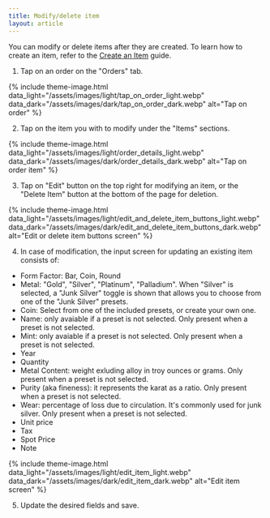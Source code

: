 ```yaml
---
title: Modify/delete item
layout: article
---
```


You can modify or delete items after they are created. To learn how to create an item, refer to the [Create an Item](https://preciousmetalsmanager.com/help/create-item/) guide.


1) Tap on an order on the "Orders" tab.

{% include theme-image.html
   data_light="/assets/images/light/tap_on_order_light.webp"
   data_dark="/assets/images/dark/tap_on_order_dark.webp"
   alt="Tap on order" %}

2) Tap on the item you with to modify under the "Items" sections.

{% include theme-image.html
   data_light="/assets/images/light/order_details_light.webp"
   data_dark="/assets/images/dark/order_details_dark.webp"
   alt="Tap on order item" %}

3) Tap on "Edit" button on the top right for modifying an item, or the "Delete Item" button at the bottom of the page for deletion.

{% include theme-image.html
   data_light="/assets/images/light/edit_and_delete_item_buttons_light.webp"
   data_dark="/assets/images/dark/edit_and_delete_item_buttons_dark.webp"
   alt="Edit or delete item buttons screen" %}

4) In case of modification, the input screen for updating an existing item consists of:

* Form Factor: Bar, Coin, Round
* Metal: "Gold", "Silver", "Platinum", "Palladium". When "Silver" is selected, a "Junk Silver" toggle is shown that allows you to choose from one of the "Junk Silver" presets.
* Coin: Select from one of the included presets, or create your own one.
* Name: only avaiable if a preset is not selected. Only present when a preset is not selected.
* Mint: only avaiable if a preset is not selected. Only present when a preset is not selected.
* Year
* Quantity
* Metal Content: weight exluding alloy in troy ounces or grams. Only present when a preset is not selected.
* Purity (aka fineness): it represents the karat as a ratio. Only present when a preset is not selected.
* Wear: percentage of loss due to circulation. It's commonly used for junk silver. Only present when a preset is not selected.
* Unit price
* Tax
* Spot Price
* Note

{% include theme-image.html
   data_light="/assets/images/light/edit_item_light.webp"
   data_dark="/assets/images/dark/edit_item_dark.webp"
   alt="Edit item screen" %}

5) Update the desired fields and save.

